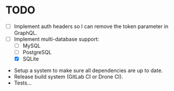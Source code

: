 # TODO

- [ ] Implement auth headers so I can remove the token parameter in GraphQL.
- [ ] Implement multi-database support:
  - [ ] MySQL
  - [ ] PostgreSQL
  - [X] SQLite
- Setup a system to make sure all dependencies are up to date.
- Release build system (GitLab CI or Drone CI).
- Tests...